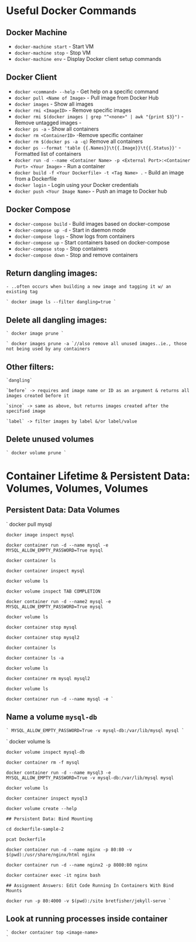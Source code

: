 # Useful Docker Commands


## Docker Machine

- `docker-machine start` - Start VM
- `docker-machine stop` - Stop VM
- `docker-machine env` - Display Docker client setup commands

## Docker Client

- `docker <command> --help` - Get help on a specific command
- `docker pull <Name of Image>` - Pull image from Docker Hub
- `docker images` - Show all images
- `docker rmi <ImageID>` - Remove specific images
- `docker rmi $(docker images | grep "^<none>" | awk "{print $3}")` - Remove untagged images - <none>
- `docker ps -a` - Show all containers
- `docker rm <ContainerID>` -Remove specific container
- `docker rm $(docker ps -a -q)` Remove all containers
- `docker ps --format 'table {{.Names}}\t{{.Image}}\t{{.Status}}'` - Formatted list of containers
- `docker run -d --name <Container Name> -p <External Port>:<Container Port> <Your Image>` - Run a container
- `docker build -f <Your Dockerfile> -t <Tag Name> .` - Build an image from a Dockerfile
- `docker login` - Login using your Docker credentials
- `docker push <Your Image Name>` - Push an image to Docker hub

## Docker Compose

- `docker-compose build` - Build images based on docker-compose
- `docker-compose up -d` - Start in daemon mode
- `docker-compose logs` - Show logs from containers
- `docker-compose up` - Start containers based on docker-compose
- `docker-compose stop` - Stop containers
- `docker-compose down` - Stop and remove containers





## Return dangling images:

    - ..often occurs when building a new image and tagging it w/ an existing tag

    ` docker image ls --filter dangling=true `


## Delete all dangling images:


    ` docker image prune `

    ` docker images prune -a `//also remove all unused images..ie., those not being used by any containers


## Other filters:

    `dangling`

    `before` -> requires and image name or ID as an argument & returns all images created before it

    `since` -> same as above, but returns images created after the specified image

    `label` -> filter images by label &/or label/value


## Delete unused volumes

    ` docker volume prune `

# Container Lifetime & Persistent Data: Volumes, Volumes, Volumes

## Persistent Data: Data Volumes

  `  docker pull mysql

    docker image inspect mysql

    docker container run -d --name mysql -e MYSQL_ALLOW_EMPTY_PASSWORD=True mysql

    docker container ls

    docker container inspect mysql

    docker volume ls

    docker volume inspect TAB COMPLETION

    docker container run -d --name2 mysql -e MYSQL_ALLOW_EMPTY_PASSWORD=True mysql

    docker volume ls

    docker container stop mysql

    docker container stop mysql2

    docker container ls

    docker container ls -a

    docker volume ls

    docker container rm mysql mysql2

    docker volume ls

    docker container run -d --name mysql -e `

## Name a volume `mysql-db`

    ` MYSQL_ALLOW_EMPTY_PASSWORD=True -v mysql-db:/var/lib/mysql mysql `

  `  docker volume ls

    docker volume inspect mysql-db

    docker container rm -f mysql

    docker container run -d --name mysql3 -e MYSQL_ALLOW_EMPTY_PASSWORD=True -v mysql-db:/var/lib/mysql mysql

    docker volume ls

    docker container inspect mysql3

    docker volume create --help

    ## Persistent Data: Bind Mounting

    cd dockerfile-sample-2

    pcat Dockerfile

    docker container run -d --name nginx -p 80:80 -v $(pwd):/usr/share/nginx/html nginx

    docker container run -d --name nginx2 -p 8080:80 nginx

    docker container exec -it nginx bash

    ## Assignment Answers: Edit Code Running In Containers With Bind Mounts

    docker run -p 80:4000 -v $(pwd):/site bretfisher/jekyll-serve `

##  Look at running processes inside container

    ` docker container top <image-name>
    `
